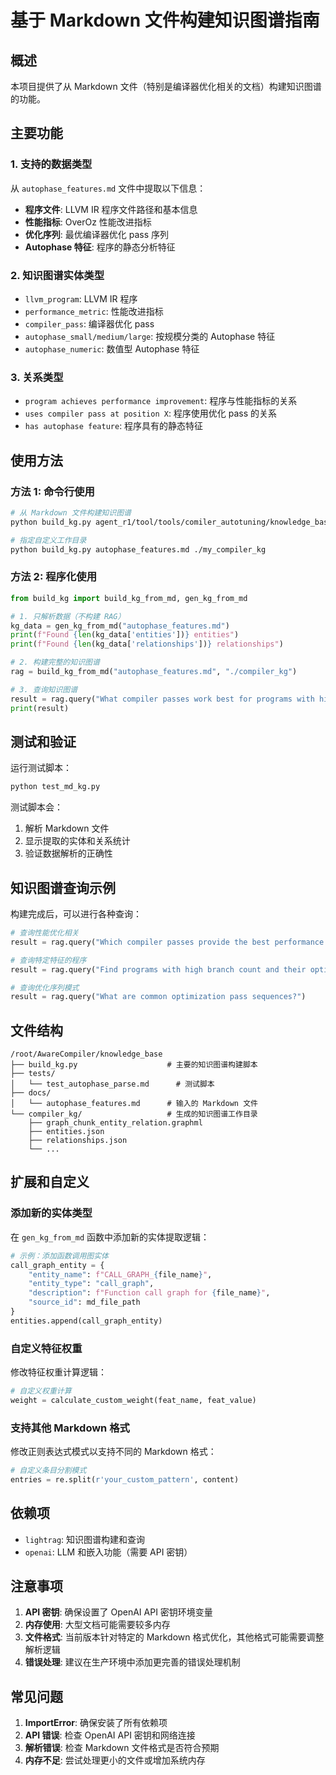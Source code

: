 # 基于 Markdown 文件构建知识图谱指南

## 概述

本项目提供了从 Markdown 文件（特别是编译器优化相关的文档）构建知识图谱的功能。

## 主要功能

### 1. 支持的数据类型

从 `autophase_features.md` 文件中提取以下信息：
- **程序文件**: LLVM IR 程序文件路径和基本信息
- **性能指标**: OverOz 性能改进指标
- **优化序列**: 最优编译器优化 pass 序列
- **Autophase 特征**: 程序的静态分析特征

### 2. 知识图谱实体类型

- `llvm_program`: LLVM IR 程序
- `performance_metric`: 性能改进指标
- `compiler_pass`: 编译器优化 pass
- `autophase_small/medium/large`: 按规模分类的 Autophase 特征
- `autophase_numeric`: 数值型 Autophase 特征

### 3. 关系类型

- `program achieves performance improvement`: 程序与性能指标的关系
- `uses compiler pass at position X`: 程序使用优化 pass 的关系
- `has autophase feature`: 程序具有的静态特征

## 使用方法

### 方法 1: 命令行使用

```bash
# 从 Markdown 文件构建知识图谱
python build_kg.py agent_r1/tool/tools/comiler_autotuning/knowledge_base/autophase_features.md

# 指定自定义工作目录
python build_kg.py autophase_features.md ./my_compiler_kg
```

### 方法 2: 程序化使用

```python
from build_kg import build_kg_from_md, gen_kg_from_md

# 1. 只解析数据（不构建 RAG）
kg_data = gen_kg_from_md("autophase_features.md")
print(f"Found {len(kg_data['entities'])} entities")
print(f"Found {len(kg_data['relationships'])} relationships")

# 2. 构建完整的知识图谱
rag = build_kg_from_md("autophase_features.md", "./compiler_kg")

# 3. 查询知识图谱
result = rag.query("What compiler passes work best for programs with high instruction count?")
print(result)
```

## 测试和验证

运行测试脚本：
```bash
python test_md_kg.py
```

测试脚本会：
1. 解析 Markdown 文件
2. 显示提取的实体和关系统计
3. 验证数据解析的正确性

## 知识图谱查询示例

构建完成后，可以进行各种查询：

```python
# 查询性能优化相关
result = rag.query("Which compiler passes provide the best performance improvements?")

# 查询特定特征的程序
result = rag.query("Find programs with high branch count and their optimization strategies")

# 查询优化序列模式
result = rag.query("What are common optimization pass sequences?")
```

## 文件结构

```
/root/AwareCompiler/knowledge_base
├── build_kg.py                    # 主要的知识图谱构建脚本
├── tests/                         
│   └── test_autophase_parse.md      # 测试脚本
├── docs/
│   └── autophase_features.md      # 输入的 Markdown 文件
└── compiler_kg/                   # 生成的知识图谱工作目录
    ├── graph_chunk_entity_relation.graphml
    ├── entities.json
    ├── relationships.json
    └── ...
```

## 扩展和自定义

### 添加新的实体类型

在 `gen_kg_from_md` 函数中添加新的实体提取逻辑：

```python
# 示例：添加函数调用图实体
call_graph_entity = {
    "entity_name": f"CALL_GRAPH_{file_name}",
    "entity_type": "call_graph",
    "description": f"Function call graph for {file_name}",
    "source_id": md_file_path
}
entities.append(call_graph_entity)
```

### 自定义特征权重

修改特征权重计算逻辑：

```python
# 自定义权重计算
weight = calculate_custom_weight(feat_name, feat_value)
```

### 支持其他 Markdown 格式

修改正则表达式模式以支持不同的 Markdown 格式：

```python
# 自定义条目分割模式
entries = re.split(r'your_custom_pattern', content)
```

## 依赖项

- `lightrag`: 知识图谱构建和查询
- `openai`: LLM 和嵌入功能（需要 API 密钥）

## 注意事项

1. **API 密钥**: 确保设置了 OpenAI API 密钥环境变量
2. **内存使用**: 大型文档可能需要较多内存
3. **文件格式**: 当前版本针对特定的 Markdown 格式优化，其他格式可能需要调整解析逻辑
4. **错误处理**: 建议在生产环境中添加更完善的错误处理机制

## 常见问题

1. **ImportError**: 确保安装了所有依赖项
2. **API 错误**: 检查 OpenAI API 密钥和网络连接
3. **解析错误**: 检查 Markdown 文件格式是否符合预期
4. **内存不足**: 尝试处理更小的文件或增加系统内存

